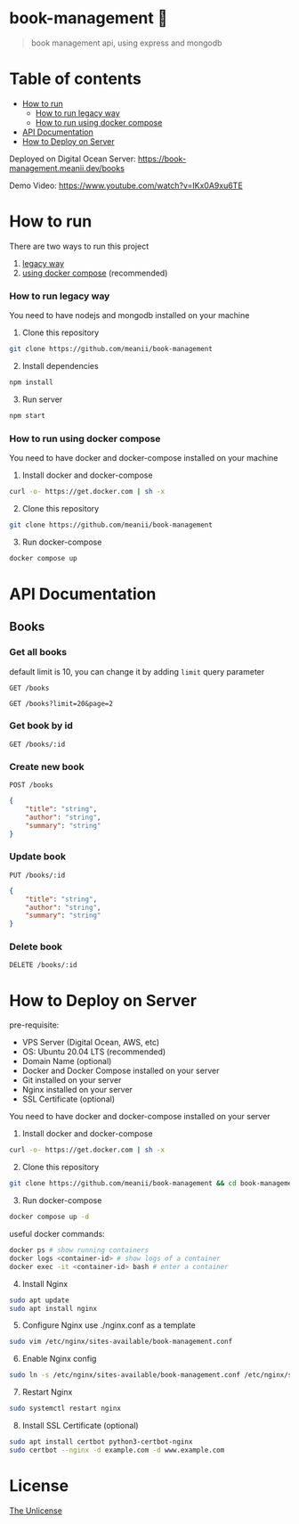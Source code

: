 # book-management 🦉
> book management api, using express and mongodb

# Table of contents
- [How to run](#how-to-run)
    - [How to run legacy way](#how-to-run-legacy-way)
    - [How to run using docker compose](#how-to-run-using-docker-compose)
- [API Documentation](#api-documentation)
- [How to Deploy on Server](#how-to-deploy-on-server)

Deployed on Digital Ocean Server: https://book-management.meanii.dev/books

Demo Video: https://www.youtube.com/watch?v=IKx0A9xu6TE

# How to run

There are two ways to run this project
1. [legacy way](#how-to-run-legacy-way)
2. [using docker compose](#how-to-run-using-docker-compose) (recommended)

### How to run legacy way
You need to have nodejs and mongodb installed on your machine

1. Clone this repository
```bash
git clone https://github.com/meanii/book-management
```
2. Install dependencies
```bash
npm install
```

3. Run server
```bash
npm start
```

### How to run using docker compose
You need to have docker and docker-compose installed on your machine

1. Install docker and docker-compose
```bash
curl -o- https://get.docker.com | sh -x 
```

2. Clone this repository
```bash
git clone https://github.com/meanii/book-management
```

3. Run docker-compose
```bash
docker compose up
```

# API Documentation

## Books

### Get all books
default limit is 10, you can change it by adding `limit` query parameter
```http
GET /books
```

```http
GET /books?limit=20&page=2
```


### Get book by id
```http
GET /books/:id
```

### Create new book
```http
POST /books
```
```json
{
    "title": "string",
    "author": "string",
    "summary": "string"
}
```

### Update book
```http
PUT /books/:id
```
```json
{
    "title": "string",
    "author": "string",
    "summary": "string"
}
```

### Delete book
```http
DELETE /books/:id
```

# How to Deploy on Server

pre-requisite:
- VPS Server (Digital Ocean, AWS, etc)
- OS: Ubuntu 20.04 LTS (recommended)
- Domain Name (optional)
- Docker and Docker Compose installed on your server
- Git installed on your server
- Nginx installed on your server
- SSL Certificate (optional)

You need to have docker and docker-compose installed on your server
1. Install docker and docker-compose
```bash
curl -o- https://get.docker.com | sh -x 
```

2. Clone this repository
```bash
git clone https://github.com/meanii/book-management && cd book-management
```

3. Run docker-compose
```bash
docker compose up -d
```

useful docker commands:
```bash
docker ps # show running containers
docker logs <container-id> # show logs of a container
docker exec -it <container-id> bash # enter a container
```

4. Install Nginx
```bash
sudo apt update
sudo apt install nginx
```

5. Configure Nginx
use ./nginx.conf as a template
```bash
sudo vim /etc/nginx/sites-available/book-management.conf
```

6. Enable Nginx config
```bash
sudo ln -s /etc/nginx/sites-available/book-management.conf /etc/nginx/sites-enabled/
```

7. Restart Nginx
```bash
sudo systemctl restart nginx
```

8. Install SSL Certificate (optional)
```bash
sudo apt install certbot python3-certbot-nginx
sudo certbot --nginx -d example.com -d www.example.com
```

# License
[The Unlicense](https://github.com/meanii/book-management/blob/main/LICENSE)